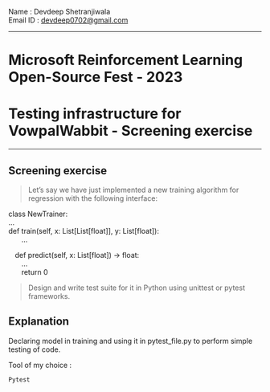 Name : Devdeep Shetranjiwala <br>
Email ID : devdeep0702@gmail.com 

****

# Microsoft Reinforcement Learning Open-Source Fest - 2023
# Testing infrastructure for VowpalWabbit - Screening exercise

---

## Screening exercise
> Let’s say we have just implemented a new training algorithm for regression with the following interface:

class NewTrainer: <br>
    ... <br>
    def train(self, x: List[List[float]], y: List[float]): <br>
        ... <br>

    def predict(self, x: List[float]) -> float: <br>
        ... <br>
        return 0 <br>
> Design and write test suite for it in Python using unittest or pytest frameworks.

## Explanation

Declaring model in training and using it in pytest_file.py to perform simple testing of code.

Tool of my choice : 
```
Pytest
``` 
